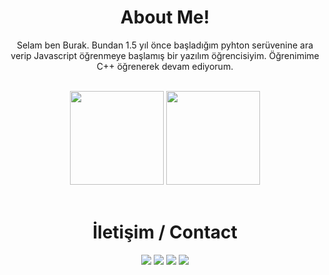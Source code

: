 <div align="center">
  <h1>About Me!</h1>
  <p>Selam ben Burak. Bundan 1.5 yıl önce başladığım pyhton serüvenine ara verip Javascript öğrenmeye başlamış bir yazılım öğrencisiyim. Öğrenimime C++ öğrenerek devam ediyorum.</p>
  <br>
  <img src="https://github-readme-stats.vercel.app/api?username=fiobrum&show_icons=true&title_color=#ff0000&hide_border=true" width="%100" height="150px">
    <img src="https://github-readme-stats.vercel.app/api/top-langs/?username=fiobrum" width="%100" height="150px">
  <br><br>
  <h1>İletişim / Contact</h1>
  <a href="https://discord.com/users/749173333790031894" target="_blank"><img src="https://shields.io/badge/Fiobrum-111111.svg?&style=for-the-badge&logo=discord"></a>
  <a href="https://github.com/Fiobrum" target="_blank"><img src="https://shields.io/badge/Fiobrum-111111.svg?&style=for-the-badge&logo=github"></a>
  <a href="https://www.npmjs.com/~fiobrum" target="_blank"><img src="https://shields.io/badge/Fiobrum-111111.svg?&style=for-the-badge&logo=npm"></a>
  <a href="https://discord.gg/zUSBHEZ7qC" target="_blank"><img src="https://shields.io/badge/My Discord Server-111111.svg?&style=for-the-badge"></a>
</div>
